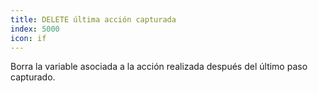 ```yaml
---
title: DELETE última acción capturada
index: 5000
icon: if
---
```


Borra la variable asociada a la acción realizada después del último paso capturado.
